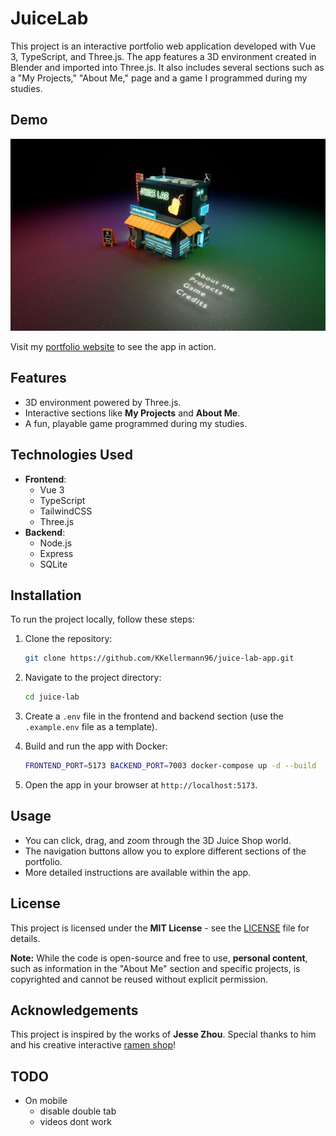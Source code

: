 # JuiceLab

This project is an interactive portfolio web application developed with Vue 3, TypeScript, and Three.js. The app features a 3D environment created in Blender and imported into Three.js. It also includes several sections such as a "My Projects," "About Me," page and a game I programmed during my studies.

## Demo

![Juice Lab](frontend/public/images/juiceLab.jpg)

Visit my [portfolio website](https://kellermannk.com/) to see the app in action.

## Features

- 3D environment powered by Three.js.
- Interactive sections like **My Projects** and **About Me**.
- A fun, playable game programmed during my studies.

## Technologies Used

- **Frontend**:
  - Vue 3
  - TypeScript
  - TailwindCSS
  - Three.js
- **Backend**:
  - Node.js
  - Express
  - SQLite

## Installation

To run the project locally, follow these steps:

1. Clone the repository:

   ```bash
   git clone https://github.com/KKellermann96/juice-lab-app.git
   ```

2. Navigate to the project directory:

   ```bash
   cd juice-lab
   ```

3. Create a `.env` file in the frontend and backend section (use the `.example.env` file as a template).

4. Build and run the app with Docker:

   ```bash
   FRONTEND_PORT=5173 BACKEND_PORT=7003 docker-compose up -d --build
   ```

5. Open the app in your browser at `http://localhost:5173`.

## Usage

- You can click, drag, and zoom through the 3D Juice Shop world.
- The navigation buttons allow you to explore different sections of the portfolio.
- More detailed instructions are available within the app.

## License

This project is licensed under the **MIT License** - see the [LICENSE](./LICENSE) file for details.

**Note:** While the code is open-source and free to use, **personal content**, such as information in the "About Me" section and specific projects, is copyrighted and cannot be reused without explicit permission.

## Acknowledgements

This project is inspired by the works of **Jesse Zhou**. Special thanks to him and his creative interactive [ramen shop](https://jesse-zhou.medium.com/jesses-ramen-case-study-77bae77ab5f0)!

## TODO

- On mobile
  - disable double tab
  - videos dont work
